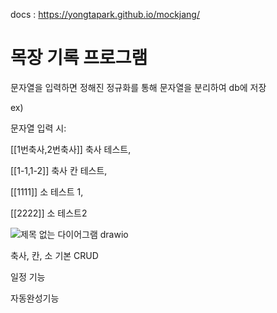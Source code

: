 docs :  https://yongtapark.github.io/mockjang/

# 목장 기록 프로그램

문자열을 입력하면 정해진 정규화를 통해 문자열을 분리하여 db에 저장

ex) 

문자열 입력 시:

[[1번축사,2번축사]] 축사 테스트,

[[1-1,1-2]] 축사 칸 테스트,

[[1111]] 소 테스트 1,

[[2222]] 소 테스트2

![제목 없는 다이어그램 drawio](https://github.com/user-attachments/assets/b431611a-8d90-45ac-b47d-eb362e666cde)



축사, 칸, 소 기본 CRUD

일정 기능

자동완성기능


